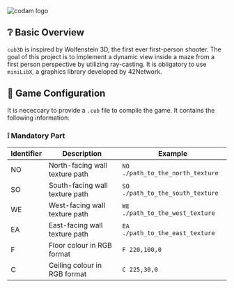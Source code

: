 ![codam logo](https://www.datocms-assets.com/4526/1560770259-logocodamblack-copy.svg)

## ❔ Basic Overview

`cub3D` is inspired by Wolfenstein 3D, the first ever first-person shooter. The goal of this project is to implement a dynamic view inside a maze from a first person perspective by utilizing ray-casting. It is obligatory to use `miniLibX`, a graphics library developed by 42Network.

## 📜 Game Configuration

It is nececcary to provide a `.cub` file to compile the game. It contains the following information:

### ❕ Mandatory Part

| Identifier | Description | Example |
| --- | --- | --- |
| NO | North-facing wall texture path | `NO ./path_to_the_north_texture` |
| SO | South-facing wall texture path | `SO ./path_to_the_south_texture` |
| WE | West-facing wall texture path | `WE ./path_to_the_west_texture` |
| EA | East-facing wall texture path | `EA ./path_to_the_east_texture` |
| F | Floor colour in RGB format | `F 220,100,0` |
| C | Ceiling colour in RGB format | `C 225,30,0` |
